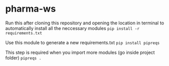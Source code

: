 # pharma-ws

Run this after cloning this repository and opening the location in terminal to automatically install all the neccessary modules
`pip install -r requirements.txt`

Use this module to generate a new requirements.txt
`pip install pipreqs`

This step is required when you import more modules (go inside project folder)
`pipreqs .`